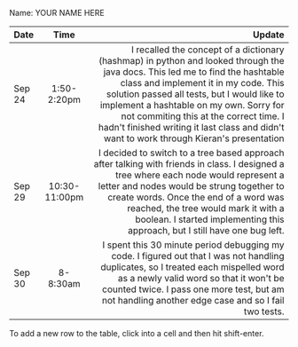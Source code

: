 Name: YOUR NAME HERE

| Date   |     Time      |                                                                                                                                                                                                                                                                                                                                                                                                 Update |
|:-------|:-------------:|-------------------------------------------------------------------------------------------------------------------------------------------------------------------------------------------------------------------------------------------------------------------------------------------------------------------------------------------------------------------------------------------------------:|
| Sep 24 |  1:50-2:20pm  | I recalled the concept of a dictionary (hashmap) in python and looked through the java docs. This led me to find the hashtable class and implement it in my code. This solution passed all tests, but I would like to implement a hashtable on my own. Sorry for not commiting this at the correct time. I hadn't finished writing it last class and didn't want to work through Kieran's presentation |
| Sep 29 | 10:30-11:00pm |                                                       I decided to switch to a tree based approach after talking with friends in class. I designed a tree where each node would represent a letter and nodes would be strung together to create words. Once the end of a word was reached, the tree would mark it with a boolean. I started implementing this approach, but I still have one bug left. |
| Sep 30 |   8-8:30am    |                                                                                                                      I spent this 30 minute period debugging my code. I figured out that I was not handling duplicates, so I treated each mispelled word as a newly valid word so that it won't be counted twice. I pass one more test, but am not handling another edge case and so I fail two tests. |


To add a new row to the table, click into a cell and then hit shift-enter.